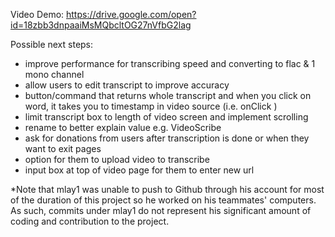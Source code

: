 Video Demo: https://drive.google.com/open?id=18zbb3dnpaaiMsMQbcltOG27nVfbG2lag

Possible next steps:
- improve performance for transcribing speed and converting to flac & 1 mono channel
- allow users to edit transcript to improve accuracy
- button/command that returns whole transcript and when you click on word, it takes you to timestamp in video source (i.e. onClick <text>)
- limit transcript box to length of video screen and implement scrolling
- rename to better explain value e.g. VideoScribe
- ask for donations from users after transcription is done or when they want to exit pages
- option for them to upload video to transcribe
- input box at top of video page for them to enter new url
  
*Note that mlay1 was unable to push to Github through his account for most of the duration of this project so he worked on his teammates' computers. As such, commits under mlay1 do not represent his significant amount of coding and contribution to the project.

